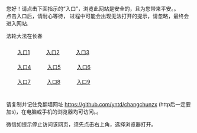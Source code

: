 您好！请点击下面指示的“入口”，浏览此网站是安全的，且为您带来平安。。 <br/>
点击入口后，请耐心等待， 过程中可能会出现无法打开的提示，请忽略，最终会进入网站. </br>

法轮大法在长春<br/>
<div style="padding:10px"><a style="margin:20px" target="_blank" href="https://d2mdza7lka6qm1.cloudfront.net/2Qpsp?wffpi" id="ccLink1" rel="nofollow">入口1</a> <a target="_blank" style="margin:20px" href="https://die7ktj3sliy8.cloudfront.net/2Qpsp?yzbnxdhv" id="ccLink2" rel="nofollow">入口2</a> <a style="margin:20px" target="_blank" href="https://d2qfti480w0ad7.cloudfront.net/2Qpsp?kvnqkzwn" id="ccLink3" rel="nofollow">入口3</a></div>

<div style="padding:10px" ><a style="margin:20px" target="_blank" href="https://d2mdza7lka6qm1.cloudfront.net/2Qpsp?wffpi" id="ccLink4" rel="nofollow">入口4</a> <a style="margin:20px" href="https://die7ktj3sliy8.cloudfront.net/2Qpsp?yzbnxdhv" target="_blank" id="ccLink5" rel="nofollow">入口5</a> <a style="margin:20px" href="https://d2qfti480w0ad7.cloudfront.net/2Qpsp?kvnqkzwn" target="_blank" id="ccLink6" rel="nofollow">入口6</a></div>

<div style="padding:10px"><a style="margin:20px" target="_blank" href="https://d2mdza7lka6qm1.cloudfront.net/2Qpsp?wffpi" id="ccLink7" rel="nofollow">入口7</a> <a style="margin:20px" href="https://die7ktj3sliy8.cloudfront.net/2Qpsp?yzbnxdhv" target="_blank" id="ccLink8" rel="nofollow">入口8</a> <a style="margin:20px" target="_blank" href="https://d2qfti480w0ad7.cloudfront.net/2Qpsp?kvnqkzwn" id="ccLink9" rel="nofollow">入口9</a></div>

<br/>



请复制并记住免翻墙网址 https://github.com/yntd/changchunzx (http后一定要加s)，在电脑或手机的浏览器均可访问。。<br/>

微信如提示停止访问该网页，须先点击右上角，选择浏览器打开。
